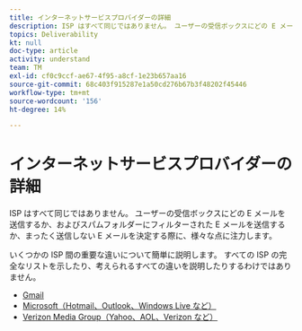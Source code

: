 ```yaml
---
title: インターネットサービスプロバイダーの詳細
description: ISP はすべて同じではありません。 ユーザーの受信ボックスにどの E メールを送信するか、およびスパムフォルダーにフィルターされた E メールを送信するか、まったく送信しない E メールを決定する際に、様々な点に注力します。 いくつかの ISP 間の重要な違いについて簡単に説明します。 すべての ISP の完全なリストを示したり、考えられるすべての違いを説明したりするわけではありません。
topics: Deliverability
kt: null
doc-type: article
activity: understand
team: TM
exl-id: cf0c9ccf-ae67-4f95-a8cf-1e23b657aa16
source-git-commit: 68c403f915287e1a50cd276b67b3f48202f45446
workflow-type: tm+mt
source-wordcount: '156'
ht-degree: 14%

---
```


# インターネットサービスプロバイダーの詳細

ISP はすべて同じではありません。 ユーザーの受信ボックスにどの E メールを送信するか、およびスパムフォルダーにフィルターされた E メールを送信するか、まったく送信しない E メールを決定する際に、様々な点に注力します。

いくつかの ISP 間の重要な違いについて簡単に説明します。 すべての ISP の完全なリストを示したり、考えられるすべての違いを説明したりするわけではありません。

* [Gmail](./gmail.md)
* [Microsoft（Hotmail、Outlook、Windows Live など）](./microsoft.md)
* [Verizon Media Group（Yahoo、AOL、Verizon など）](./verizon-media-group.md)
